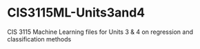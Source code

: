 # CIS3115ML-Units3and4
CIS 3115 Machine Learning files for Units 3 &amp; 4 on regression and classification methods
